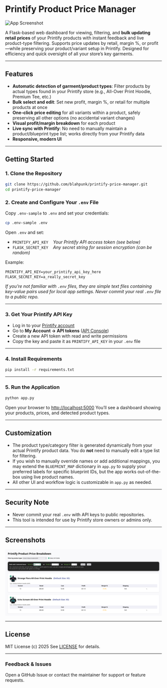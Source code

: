 # Printify Product Price Manager

![App Screenshot](screenshots/Screenshot_2025-07-24_22-27-24)

A Flask-based web dashboard for viewing, filtering, and **bulk updating retail prices** of your Printify products with instant feedback and live product-type filtering.
Supports price updates by retail, margin %, or profit—while preserving your product/variant setup in Printify. Designed for efficiency and quick oversight of all your store’s key garments.

---

## Features

* **Automatic detection of garment/product types**: Filter products by actual types found in your Printify store (e.g., All-Over Print Hoodie, Premium Tee, etc.)
* **Bulk select and edit**: Set new profit, margin %, or retail for multiple products at once
* **One-click price editing** for all variants within a product, safely preserving all other options (no accidental variant changes)
* **Visual profit/margin breakdown** for each product
* **Live sync with Printify**: No need to manually maintain a product/blueprint type list; works directly from your Printify data
* **Responsive, modern UI**

---

## Getting Started

### 1. Clone the Repository

```sh
git clone https://github.com/blahpunk/printify-price-manager.git
cd printify-price-manager
```

### 2. Create and Configure Your `.env` File

Copy `.env-sample` to `.env` and set your credentials:

```sh
cp .env-sample .env
```

Open `.env` and set:

* `PRINTIFY_API_KEY`    *Your Printify API access token (see below)*
* `FLASK_SECRET_KEY`    *Any secret string for session encryption (can be random)*

Example:

```dotenv
PRINTIFY_API_KEY=your_printify_api_key_here
FLASK_SECRET_KEY=a_really_secret_key
```

*If you’re not familiar with `.env` files, they are simple text files containing key-value pairs used for local app settings.
Never commit your real `.env` file to a public repo.*

---

### 3. Get Your Printify API Key

* Log in to your [Printify account](https://printify.com/)
* Go to **My Account → API tokens** ([API Console](https://printify.com/app/account/api))
* Create a new API token with read and write permissions
* Copy the key and paste it as `PRINTIFY_API_KEY` in your `.env` file

---

### 4. Install Requirements

```sh
pip install -r requirements.txt
```

---

### 5. Run the Application

```sh
python app.py
```

Open your browser to [http://localhost:5000](http://localhost:5000)
You’ll see a dashboard showing your products, prices, and detected product types.

---

## Customization

* The product type/category filter is generated dynamically from your actual Printify product data. You do **not** need to manually edit a type list for filtering.
* If you wish to manually override names or add additional mappings, you may extend the `BLUEPRINT_MAP` dictionary in `app.py` to supply your preferred labels for specific blueprint IDs, but the app works out-of-the-box using live product names.
* All other UI and workflow logic is customizable in `app.py` as needed.

---

## Security Note

* Never commit your real `.env` with API keys to public repositories.
* This tool is intended for use by Printify store owners or admins only.

---

## Screenshots

![App Screenshot](screenshots/Screenshot_2025-07-24_22-27-24.png)

---

## License

MIT License (c) 2025
See [LICENSE](LICENSE) for details.

---

### Feedback & Issues

Open a GitHub Issue or contact the maintainer for support or feature requests.
